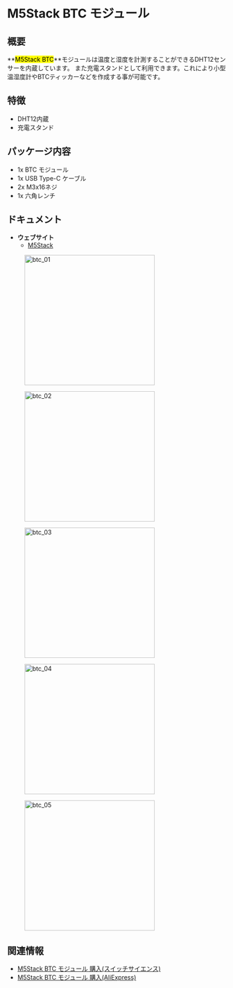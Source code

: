 # M5Stack BTC モジュール

## 概要

**<mark>M5Stack BTC</mark>**モジュールは温度と湿度を計測することができるDHT12センサーを内蔵しています。
また充電スタンドとして利用できます。これにより小型温湿度計やBTCティッカーなどを作成する事が可能です。

## 特徴

- DHT12内蔵
- 充電スタンド

## パッケージ内容

- 1x BTC モジュール
- 1x USB Type-C ケーブル
- 2x M3x16ネジ
- 1x 六角レンチ

## ドキュメント

- **ウェブサイト**
  - [M5Stack](https://m5stack.com)

<figure>
  <img src="assets/img/product_pics/modules/btc_01.jpg" alt="btc_01" width="300px" height="300px">
</figure>
<figure>
  <img src="assets/img/product_pics/modules/btc_02.jpg" alt="btc_02" width="300px" height="300px">
</figure>
<figure>
  <img src="assets/img/product_pics/modules/btc_03.jpg" alt="btc_03" width="300px" height="300px">
</figure>
<figure>
  <img src="assets/img/product_pics/modules/btc_04.jpg" alt="btc_04" width="300px" height="300px">
</figure>
<figure>
  <img src="assets/img/product_pics/modules/btc_05.jpg" alt="btc_05" width="300px" height="300px">
</figure>

## 関連情報

- [M5Stack BTC モジュール 購入(スイッチサイエンス)](https://www.switch-science.com/catalog/3993/)
- [M5Stack BTC モジュール 購入(AliExpress)](https://www.aliexpress.com/store/product/M5Stack-btc-DHT12-ESP32-micropython-bitcoin/3226069_32852302770.html)